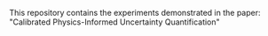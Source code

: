 This repository contains the experiments demonstrated in the paper: "Calibrated Physics-Informed Uncertainty Quantification"
